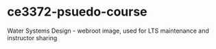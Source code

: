 # ce3372-psuedo-course
Water Systems Design - webroot image, used for LTS maintenance and instructor sharing
